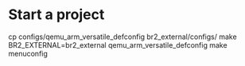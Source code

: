# Start a project
cp configs/qemu_arm_versatile_defconfig br2_external/configs/
make BR2_EXTERNAL=br2_external qemu_arm_versatile_defconfig
make menuconfig
